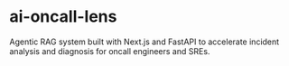 # ai-oncall-lens
Agentic RAG system built with Next.js and FastAPI to accelerate incident analysis and diagnosis for oncall engineers and SREs.
